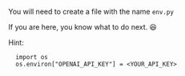 You will need to create a file with the name `env.py`

If you are here, you know what to do next. 😆

Hint:
```
  import os
  os.environ["OPENAI_API_KEY"] = <YOUR_API_KEY>
```
